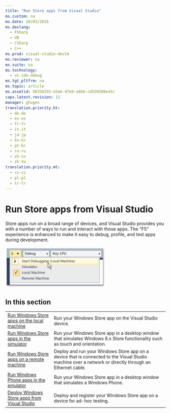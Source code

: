 ```yaml
---
title: "Run Store apps from Visual Studio"
ms.custom: na
ms.date: 10/03/2016
ms.devlang: 
  - FSharp
  - VB
  - CSharp
  - C++
ms.prod: visual-studio-dev14
ms.reviewer: na
ms.suite: na
ms.technology: 
  - vs-ide-debug
ms.tgt_pltfrm: na
ms.topic: article
ms.assetid: 98358355-e5e6-47e9-a4b6-cd559208e43c
caps.latest.revision: 12
manager: ghogen
translation.priority.ht: 
  - de-de
  - es-es
  - fr-fr
  - it-it
  - ja-jp
  - ko-kr
  - pt-br
  - ru-ru
  - zh-cn
  - zh-tw
translation.priority.mt: 
  - cs-cz
  - pl-pl
  - tr-tr
---
```

# Run Store apps from Visual Studio
Store apps run on a broad range of devices, and Visual Studio provides you with a number of ways to run and interact with those apps. The "F5" experience is enhanced to make it easy to debug, profile, and test apps during development.  
  
 ![Start degugging and select target](../VS_debugger/media/VSRUN_DropDownList.png "VSRUN_DropDownList")  
  
## In this section  
  
|||  
|-|-|  
|[Run Windows Store apps on the local machine](../VS_debugger/Run-Windows-Store-apps-on-the-local-machine.md)|Run your Windows Store app on the Visual Studio device.|  
|[Run Windows Store apps in the simulator](../VS_debugger/Run-Windows-Store-apps-in-the-simulator.md)|Run your Windows Store app in a desktop window that simulates Windows 8.x Store functionality such as touch and orientation.|  
|[Run Windows Store apps on a remote machine](../VS_debugger/Run-Windows-Store-apps-on-a-remote-machine.md)|Deploy and run your Windows Store app on a device that is connected to the Visual Studio machine over a network or directly through an Ethernet cable.|  
|[Run Windows Phone apps in the emulator](../VS_debugger/Run-Windows-Phone-apps-in-the-emulator.md)|Run your Windows Store app in a desktop window that simulates a Windows Phone.|  
|[Deploy Windows Store apps from Visual Studio](../VS_debugger/Deploy-Windows-Store-apps-from-Visual-Studio.md)|Deploy and register your Windows Store app on a device for ad-hoc testing.|